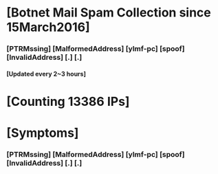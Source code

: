 # [Botnet Mail Spam Collection since 15March2016]
### [PTRMssing] [MalformedAddress] [ylmf-pc] [spoof] [InvalidAddress] [.] [.]
#### [Updated every 2~3 hours]

# [Counting 13386 IPs]

# [Symptoms] 
###   [PTRMssing] [MalformedAddress] [ylmf-pc] [spoof] [InvalidAddress] [.] [.]
